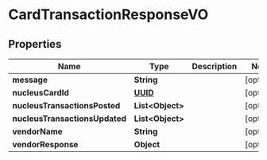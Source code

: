 
# CardTransactionResponseVO

## Properties
Name | Type | Description | Notes
------------ | ------------- | ------------- | -------------
**message** | **String** |  |  [optional]
**nucleusCardId** | [**UUID**](UUID.md) |  |  [optional]
**nucleusTransactionsPosted** | **List&lt;Object&gt;** |  |  [optional]
**nucleusTransactionsUpdated** | **List&lt;Object&gt;** |  |  [optional]
**vendorName** | **String** |  |  [optional]
**vendorResponse** | **Object** |  |  [optional]



